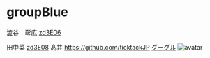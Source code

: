 # groupBlue


澁谷　彰広
[zd3E06](https://github.com/akihiro-shibuya)

田中菜
[zd3E08](https://github.com/zd3e08)
髙井
https://github.com/ticktackJP
[グーグル](http://google.com)
![avatar](images/icon.png)

